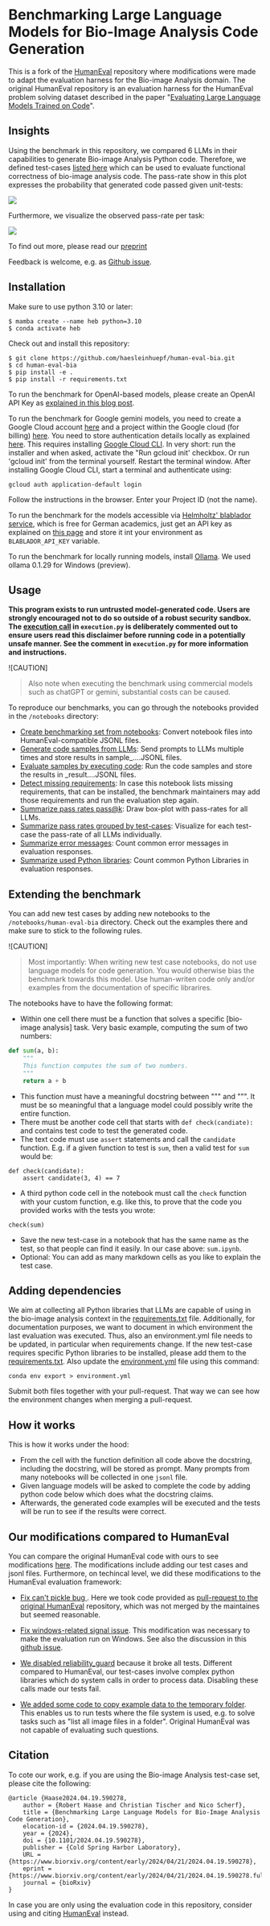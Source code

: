 # Benchmarking Large Language Models for Bio-Image Analysis Code Generation

This is a fork of the [HumanEval](https://github.com/openai/human-eval) repository where modifications were made 
to adapt the evaluation harness for the Bio-image Analysis domain. 
The original HumanEval repository is an evaluation harness for the HumanEval problem solving dataset described in the paper 
"[Evaluating Large Language Models Trained on Code](https://arxiv.org/abs/2107.03374)". 

## Insights

Using the benchmark in this repository, we compared 6 LLMs in their capabilities to generate Bio-image Analysis Python code. 
Therefore, we defined test-cases [listed here](test_cases/readme.md) which can be used to evaluate functional correctness of bio-image analysis code.
The pass-rate show in this plot expresses the probability that generated code passed given unit-tests:

![](docs/paper/pass_rate_llms.png)

Furthermore, we visualize the observed pass-rate per task:

![](docs/paper/performance_per_task.png)

To find out more, please read our [preprint](https://www.biorxiv.org/content/10.1101/2024.04.19.590278v1)

Feedback is welcome, e.g. as [Github issue](https://github.com/haesleinhuepf/human-eval-bia/issues).

## Installation

Make sure to use python 3.10 or later:
```
$ mamba create --name heb python=3.10
$ conda activate heb
```

Check out and install this repository:
```
$ git clone https://github.com/haesleinhuepf/human-eval-bia.git
$ cd human-eval-bia
$ pip install -e .
$ pip install -r requirements.txt
```

To run the benchmark for OpenAI-based models, please create an OpenAI API Key as [explained in this blog post](https://help.openai.com/en/articles/5112595-best-practices-for-api-key-safety).

To run the benchmark for Google gemini models, you need to create a Google Cloud account [here](https://console.cloud.google.com/welcome/) and
a project within the Google cloud (for billing) [here](https://console.cloud.google.com/projectcreate). 
You need to store authentication details locally as explained [here](https://cloud.google.com/docs/authentication/provide-credentials-adc#local-dev). 
This requires installing [Google Cloud CLI](https://cloud.google.com/sdk/docs/install). In very short: run the installer and when asked, activate the "Run gcloud init' checkbox. Or run 'gcloud init' from the terminal yourself. Restart the terminal window.
After installing Google Cloud CLI, start a terminal and authenticate using: 
```
gcloud auth application-default login
```
Follow the instructions in the browser. Enter your Project ID (not the name). 

To run the benchmark for the models accessible via  [Helmholtz' blablador service](https://helmholtz-blablador.fz-juelich.de/), which is free for German academics, just get an API key as explained on
[this page](https://sdlaml.pages.jsc.fz-juelich.de/ai/guides/blablador_api_access/) and store it int your environment as `BLABLADOR_API_KEY` variable.

To run the benchmark for locally running models, install [Ollama](https://ollama.com). We used ollama 0.1.29 for Windows (preview).

## Usage

**This program exists to run untrusted model-generated code. Users are strongly
encouraged not to do so outside of a robust security sandbox. The [execution
call](https://github.com/haesleinhuepf/human-eval-bia/blob/master/human_eval/execution.py#L37-L47)
in `execution.py` is deliberately commented out to ensure users read this
disclaimer before running code in a potentially unsafe manner. See the comment in
`execution.py` for more information and instructions.**

![CAUTION]
> Also note when executing the benchmark using commercial models such as chatGPT or gemini, substantial costs can be caused.

To reproduce our benchmarks, you can go through the notebooks provided in the `/notebooks` directory:
* [Create benchmarking set from notebooks](demo/create_cases.ipynb): Convert notebook files into HumanEval-compatible JSONL files.
* [Generate code samples from LLMs](demo/create_samples.ipynb): Send prompts to LLMs multiple times and store results in sample_....JSONL files.
* [Evaluate samples by executing code](demo/evaluate_samples.ipynb): Run the code samples and store the results in _result....JSONL files.
* [Detect missing requirements](demo/detect_missing_requirements.ipynb): In case this notebook lists missing requirements, that can be installed, the benchmark maintainers may add those requirements and run the evaluation step again.
* [Summarize pass rates pass@k](demo/summarize_by_passk.ipynb): Draw box-plot with pass-rates for all LLMs.
* [Summarize pass rates grouped by test-cases](demo/summarize_by_case.ipynb): Visualize for each test-case the pass-rate of all LLMs individually.
* [Summarize error messages](demo/summarize_error_messages.ipynb): Count common error messages in evaluation responses.
* [Summarize used Python libraries](demo/summarize_used_libraries.ipynb): Count common Python Libraries in evaluation responses.

## Extending the benchmark

You can add new test cases by adding new notebooks to the `/notebooks/human-eval-bia` directory. 
Check out the examples there and make sure to stick to the following rules.

![CAUTION]
> Most importantly: When writing new test case notebooks, do not use language models for code generation. 
> You would otherwise bias the benchmark towards this model. 
> Use human-writen code only and/or examples from the documentation of specific librarires.

The notebooks have to have the following format:
* Within one cell there must be a function that solves a specific [bio-image analysis] task. Very basic example, computing the sum of two numbers:
```python
def sum(a, b):
    """
    This function computes the sum of two numbers.
    """
    return a + b
```
* This function must have a meaningful docstring between """ and """. It must be so meaningful that a language model could possibly write the entire function.
* There must be another code cell that starts with `def check(candiate):` and contains test code to test the generated code.
* The text code must use `assert` statements and call the `candidate` function. E.g. if a given function to test is `sum`, then a valid test for `sum` would be:
```
def check(candidate):
    assert candidate(3, 4) == 7
```
* A third python code cell in the notebook must call the `check` function with your custom function, e.g. like this, to prove that the code you provided works with the tests you wrote:
```
check(sum)
```
* Save the new test-case in a notebook that has the same name as the test, so that people can find it easily. In our case above: `sum.ipynb`.
* Optional: You can add as many markdown cells as you like to explain the test case.

## Adding dependencies

We aim at collecting all Python libraries that LLMs are capable of using in the bio-image analysis context in the [requirements.txt](requirements.txt) file. Additionally, for documentation purposes, we want to document in which environment the last evaluation was executed. Thus, also an environment.yml file needs to be updated, in particular when requirements change. If the new test-case requires specific Python libraries to be installed, please add them to the [requirements.txt](requirements.txt). 
Also update the [environment.yml](environment.yml) file using this command:

```
conda env export > environment.yml 
```

Submit both files together with your pull-request. That way we can see how the environment changes when merging a pull-request.

## How it works

This is how it works under the hood:
* From the cell with the function definition all code above the docstring, including the docstring, will be stored as prompt. Many prompts from many notebooks will be collected in one `jsonl` file.
* Given language models will be asked to complete the code by adding python code below which does what the docstring claims.
* Afterwards, the generated code examples will be executed and the tests will be run to see if the results were correct.

## Our modifications compared to HumanEval

You can compare the original HumanEval code with ours to see modifications [here](https://github.com/haesleinhuepf/human-eval-bia/compare/original_human_eval). The modifications include adding our test cases and jsonl files. Furthermore, on techincal level, we did these modifications to the HumanEval evaluation framework:

* [Fix can't pickle bug
](https://github.com/haesleinhuepf/human-eval-bia/commit/628fd26d2fd72b040d976819b4e1c7073fa26907). Here we took code provided as [pull-request to the original HumanEval](https://github.com/openai/human-eval/pull/30) repository, which was not merged by the maintaines but seemed reasonable.
 
* [Fix windows-related signal issue](https://github.com/haesleinhuepf/human-eval-bia/commit/8d03cfe7f34505063f3604ffe8db86235d33e437). This modification was necessary to make the evaluation run on Windows. See also the discussion in this [github issue](https://github.com/openai/human-eval/issues/18#issuecomment-1609063376).

* [We disabled reliability_guard](https://github.com/haesleinhuepf/human-eval-bia/commit/56df3b04cbb36441367596d1aad16255d797e09b) because it broke all tests. Different compared to HumanEval, our test-cases involve complex python libraries which do system calls in order to process data. Disabling these calls made our tests fail.

* [We added some code to copy example data to the temporary folder](https://github.com/haesleinhuepf/human-eval-bia/pull/16). This enables us to run tests where the file system is used, e.g. to solve tasks such as "list all image files in a folder". Original HumanEval was not capable of evaluating such questions.

## Citation

To cote our work, e.g. if you are using the Bio-image Analysis test-case set, please cite the following:

```
@article {Haase2024.04.19.590278,
	author = {Robert Haase and Christian Tischer and Nico Scherf},
	title = {Benchmarking Large Language Models for Bio-Image Analysis Code Generation},
	elocation-id = {2024.04.19.590278},
	year = {2024},
	doi = {10.1101/2024.04.19.590278},
	publisher = {Cold Spring Harbor Laboratory},
	URL = {https://www.biorxiv.org/content/early/2024/04/21/2024.04.19.590278},
	eprint = {https://www.biorxiv.org/content/early/2024/04/21/2024.04.19.590278.full.pdf},
	journal = {bioRxiv}
}
```


In case you are only using the evaluation code in this repository, consider using and citing [HumanEval](https://github.com/openai/human-eval?tab=readme-ov-file#citation) instead.
